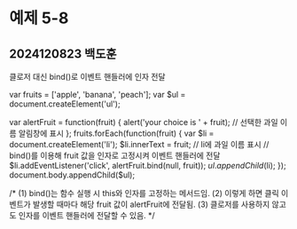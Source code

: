 # 예제 5-8
## 2024120823 백도훈

클로저 대신 bind()로 이벤트 핸들러에 인자 전달


var fruits = ['apple', 'banana', 'peach'];
var $ul = document.createElement('ul');

var alertFruit = function(fruit) {
  alert('your choice is ' + fruit);  // 선택한 과일 이름 알림창에 표시
};
fruits.forEach(function(fruit) {
  var $li = document.createElement('li');
  $li.innerText = fruit;              // li에 과일 이름 표시
  // bind()를 이용해 fruit 값을 인자로 고정시켜 이벤트 핸들러에 전달
  $li.addEventListener('click', alertFruit.bind(null, fruit));
  $ul.appendChild($li);
});
document.body.appendChild($ul);

/*
(1) bind()는 함수 실행 시 this와 인자를 고정하는 메서드임.
(2) 이렇게 하면 클릭 이벤트가 발생할 때마다 해당 fruit 값이 alertFruit에 전달됨.
(3) 클로저를 사용하지 않고도 인자를 이벤트 핸들러에 전달할 수 있음.
*/
